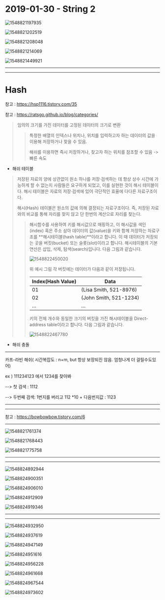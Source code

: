 # 2019-01-30 - String 2

![1548821197935](../typora-user-images/1548821197935.png)

![1548821202519](../typora-user-images/1548821202519.png)

![1548821208048](../typora-user-images/1548821208048.png)

![1548821214069](../typora-user-images/1548821214069.png)

![1548821449921](../typora-user-images/1548821449921.png)

---



---

# Hash

참고 : https://hsp1116.tistory.com/35

참고 : https://ratsgo.github.io/blog/categories/

> 임의의 크기를 가진 데이터를 고정된 데이터의 크기로 변환
>
> > 특정한 배열의 인덱스나 위치나, 위치를 입력하고자 하는 데이터의 값을 이용해 저장하거나 찾을 수 있음.
> >
> > 해쉬를 이용하면 즉시 저장하거나, 찾고자 하는 위치를 참조할 수 있음 -> 빠른 속도

- 해쉬 테이블 

>   저장된 자료의 양에 상관없이 원소 하나를 저장·검색하는 데 항상 상수 시간에 가능하게 할 수 없는지 사람들은 요구하게 되었고, 이를 실현한 것이 해시 테이블이다. 해시 테이블은 자료의 저장·검색에 있어 극단적인 효율에 다다른 자료구조이다.
>
>   해시(Hash) 테이블은 원소의 값에 의해 결정되는 자료구조이다. 즉, 저장된 자료와의 비교를 통해 자리를 찾지 않고 단 한번의 계산으로 자리를 찾는다.
>
> > 해시함수를 사용하여 키를 해시값으로 매핑하고, 이 해시값을 색인(index) 혹은 주소 삼아 데이터의 값(value)을 키와 함께 저장하는 자료구조를 **해시테이블(hash table)**이라고 합니다. 이 때 데이터가 저장되는 곳을 버킷(bucket) 또는 슬롯(slot)이라고 합니다. 해시테이블의 기본 연산은 삽입, 삭제, 탐색(search)입니다. 다음 그림과 같습니다.
> >
> > ![1548822450020](../typora-user-images/1548822450020.png)
> >
> > 위 예시 그림 각 버킷에는 데이터가 다음과 같이 저장됩니다.
> >
> > | Index(Hash Value) | Data                   |
> > | ----------------- | ---------------------- |
> > | 01                | (Lisa Smith, 521-8976) |
> > | 02                | (John Smith, 521-1234) |
> > | …                 | …                      |
> >
> > 키의 전체 개수와 동일한 크기의 버킷을 가진 해시테이블을 Direct-address table이라고 합니다. 다음 그림과 같습니다.
> >
> > ![1548822467780](../typora-user-images/1548822467780.png)

- 해쉬 충돌



---

카프-라빈 해쉬( 시간복잡도 : n+m, but 항상 보장되진 않음. 엄청나게 더 걸릴수도있어)

ex ) 111234123 에서 1234를 찾아봐

--> 첫 검색 : 1112

--> 두번째 검색: 1번지를 버리고 112 *10 + 다음번지값 : 1123 

---







---

참고 : https://bowbowbow.tistory.com/6

---

![1548821761374](../typora-user-images/1548821761374.png)

![1548821768443](../typora-user-images/1548821768443.png)

![1548821775758](../typora-user-images/1548821775758.png)



---



---

![1548824892944](../typora-user-images/1548824892944.png)

![1548824900351](../typora-user-images/1548824900351.png)

![1548824906010](../typora-user-images/1548824906010.png)

![1548824912909](../typora-user-images/1548824912909.png)

![1548824919346](../typora-user-images/1548824919346.png)

---





---

![1548824932950](../typora-user-images/1548824932950.png)

![1548824937619](../typora-user-images/1548824937619.png)

![1548824947149](../typora-user-images/1548824947149.png)

![1548824951616](../typora-user-images/1548824951616.png)

![1548824956228](../typora-user-images/1548824956228.png)

![1548824961668](../typora-user-images/1548824961668.png)

![1548824967544](../typora-user-images/1548824967544.png)

![1548824973602](../typora-user-images/1548824973602.png)

